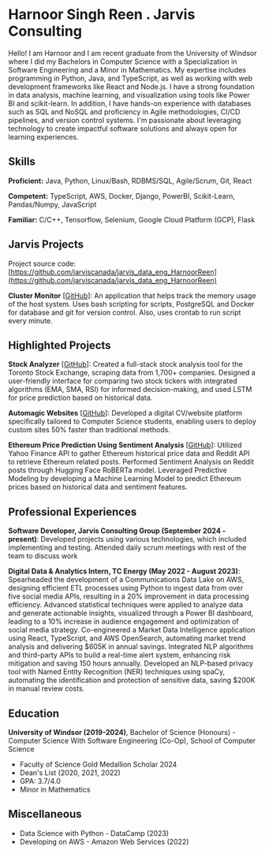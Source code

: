 # Harnoor Singh Reen . Jarvis Consulting

Hello! I am Harnoor and I am recent graduate from the University of Windsor where I did my Bachelors in Computer Science with a Specialization in Software Engineering and a Minor in Mathematics. My expertise includes programming in Python, Java, and TypeScript, as well as working with web development frameworks like React and Node.js. I have a strong foundation in data analysis, machine learning, and visualization using tools like Power BI and scikit-learn. In addition, I have hands-on experience with databases such as SQL and NoSQL and proficiency in Agile methodologies, CI/CD pipelines, and version control systems. I'm passionate about leveraging technology to create impactful software solutions and always open for learning experiences.

## Skills

**Proficient:** Java, Python, Linux/Bash, RDBMS/SQL, Agile/Scrum, Git, React

**Competent:** TypeScript, AWS, Docker, Django, PowerBI, Scikit-Learn, Pandas/Numpy, JavaScript

**Familiar:** C/C++, Tensorflow, Selenium, Google Cloud Platform (GCP), Flask

## Jarvis Projects

Project source code: [https://github.com/jarviscanada/jarvis_data_eng_HarnoorReen](https://github.com/jarviscanada/jarvis_data_eng_HarnoorReen)


**Cluster Monitor** [[GitHub](https://github.com/jarviscanada/jarvis_data_eng_HarnoorReen/tree/master/linux_sql)]: An application that helps track the memory usage of the host system. Uses bash scripting for scripts, PostgreSQL and Docker for database and git for version control. Also, uses crontab to run script every minute.


## Highlighted Projects
**Stock Analyzer** [[GitHub](https://github.com/reenharnoorsingh/4990-project)]: Created a full-stack stock analysis tool for the Toronto Stock Exchange, scraping data from 1,700+ companies. Designed a user-friendly interface for comparing two stock tickers with integrated algorithms (EMA, SMA, RSI) for informed decision-making, and used LSTM for price prediction based on historical data.

**Automagic Websites** [[GitHub](https://github.com/reenharnoorsingh/Automagic-Websites)]: Developed a digital CV/website platform specifically tailored to Computer Science students, enabling users to deploy custom sites 50% faster than traditional methods.

**Ethereum Price Prediction Using Sentiment Analysis** [[GitHub](https://github.com/reenharnoorsingh/reddit-sentiment-analysis)]: Utilized Yahoo Finance API to gather Ethereum historical price data and Reddit API to retrieve Ethereum related posts. Performed Sentiment Analysis on Reddit posts through Hugging Face RoBERTa model. Leveraged Predictive Modeling by developing a Machine Learning Model to predict Ethereum prices based on historical data and sentiment features.


## Professional Experiences

**Software Developer, Jarvis Consulting Group (September 2024 - present)**: Developed projects using various technologies, which included implementing and testing. Attended daily scrum meetings with rest of the team to discuss work

**Digital Data & Analytics Intern, TC Energy (May 2022 - August 2023)**: Spearheaded the development of a Communications Data Lake on AWS, designing efficient ETL processes using Python to ingest data from over five social media APIs, resulting in a 20% improvement in data processing efficiency. Advanced statistical techniques were applied to analyze data and generate actionable insights, visualized through a Power BI dashboard, leading to a 10% increase in audience engagement and optimization of social media strategy. Co-engineered a Market Data Intelligence application using React, TypeScript, and AWS OpenSearch, automating market trend analysis and delivering $605K in annual savings. Integrated NLP algorithms and third-party APIs to build a real-time alert system, enhancing risk mitigation and saving 150 hours annually. Developed an NLP-based privacy tool with Named Entity Recognition (NER) techniques using spaCy, automating the identification and protection of sensitive data, saving $200K in manual review costs.


## Education
**University of Windsor (2019-2024)**, Bachelor of Science (Honours) - Computer Science With Software Engineering (Co-Op), School of Computer Science
- Faculty of Science Gold Medallion Scholar 2024
- Dean's List (2020, 2021, 2022)
- GPA: 3.7/4.0
- Minor in Mathematics


## Miscellaneous
- Data Science with Python - DataCamp (2023)
- Developing on AWS - Amazon Web Services (2022)